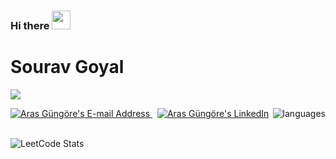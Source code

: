 ### Hi there <img src="https://raw.githubusercontent.com/MartinHeinz/MartinHeinz/master/wave.gif" height="30px" width="30px">


<!--
**Sourav20341/Sourav20341** is a ✨ _special_ ✨ repository because its `README.md` (this file) appears on your GitHub profile.

Here are some ideas to get you started:

- 🔭 I’m currently working on ...
- 🌱 I’m currently learning ...
- 👯 I’m looking to collaborate on ...
- 🤔 I’m looking for help with ...
- 💬 Ask me about ...
- 📫 How to reach me: ...
- 😄 Pronouns: ...
- ⚡ Fun fact: ...
-->
# Sourav Goyal
<a href="https://www.youtube.com/watch?v=dQw4w9WgXcQ"><img src="https://user-images.githubusercontent.com/73097560/115834477-dbab4500-a447-11eb-908a-139a6edaec5c.gif"></a>

<img align='right' src="https://github-readme-stats-sigma-five.vercel.app/api/top-langs?username=Sourav20341&show_icons=true&&theme=flag-India&locale=en&layout=compact&hide=lua&langs_count=10" alt="languages">

<div align="left">
  <a href="mailto:ashwin20288@iiitd.ac.in" target="_blank" rel="noreferrer"> <img alt="Aras Güngöre's E-mail Address" src="https://img.shields.io/badge/E&#8209;mail-D14836?style=for-the-badge&logo=gmail&logoColor=white& PAT_1" /> </a>
  &nbsp;
  <a href="https://www.linkedin.com/in/sourav-goyal-753a66231/" target="_blank" rel="noreferrer"> <img alt="Aras Güngöre's LinkedIn" src="https://img.shields.io/badge/LinkedIn-0077B5?style=for-the-badge&logo=linkedin&logoColor=white" /> </a>
  &nbsp;
</div>


![LeetCode Stats](https://leetcard.jacoblin.cool/SouravGoyal8?theme=unicorn&font=Ruluko)



